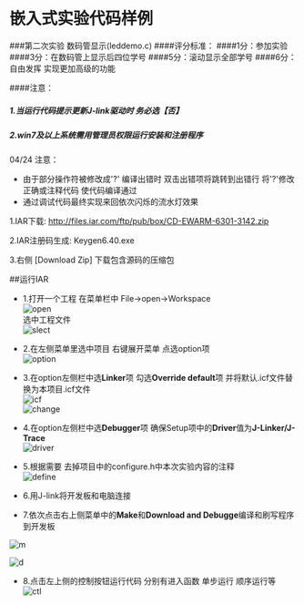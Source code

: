 嵌入式实验代码样例
===============
###第二次实验 数码管显示(leddemo.c)
####评分标准：
####1分：参加实验
####3分：在数码管上显示后四位学号
####5分：滚动显示全部学号
####6分：自由发挥 实现更加高级的功能

####注意：
##### 1.当运行代码提示更新J-link驱动时 务必选【否】   
##### 2.win7及以上系统需用管理员权限运行安装和注册程序

04/24 注意： 
 - 由于部分操作符被修改成'?'  编译出错时 双击出错项将跳转到出错行 将'?'修改正确或注释代码 使代码编译通过   
 - 通过调试代码最终实现来回依次闪烁的流水灯效果    

1.IAR下载:
http://files.iar.com/ftp/pub/box/CD-EWARM-6301-3142.zip

2.IAR注册码生成:
Keygen6.40.exe

3.右侧 [Download Zip] 下载包含源码的压缩包 




##运行IAR
- 1.打开一个工程
在菜单栏中 File->open->Workspace     
![open](http://img5.douban.com/view/photo/photo/public/p2240044626.jpg)  
选中工程文件    
![slect](http://img5.douban.com/view/photo/photo/public/p2240044628.jpg)  




- 2.在左侧菜单里选中项目 右键展开菜单 点选option项   
![option](http://img3.douban.com/view/photo/photo/public/p2240044630.jpg)       




- 3.在option左侧栏中选**Linker**项 勾选**Override default**项  并将默认.icf文件替换为本项目.icf文件     
![icf](http://img3.douban.com/view/photo/photo/public/p2240044631.jpg)     
![change](http://img3.douban.com/view/photo/photo/public/p2240044634.jpg)     



- 4.在option左侧栏中选**Debugger**项 确保Setup项中的**Driver**值为**J-Linker/J-Trace**      
![driver](http://img3.douban.com/view/photo/photo/public/p2240044635.jpg)   



- 5.根据需要 去掉项目中的configure.h中本次实验内容的注释   
![define](http://img3.douban.com/view/photo/photo/public/p2240044632.jpg)   



- 6.用J-link将开发板和电脑连接      



- 7.依次点击右上侧菜单中的**Make**和**Download and Debugge**编译和刷写程序到开发板   

![m](http://img3.douban.com/view/photo/photo/public/p2239702970.jpg) 

![d](http://img3.douban.com/view/photo/photo/public/p2239702974.jpg)   



- 8.点击左上侧的控制按钮运行代码 分别有进入函数 单步运行 顺序运行等    
![ctl](http://img5.douban.com/view/photo/photo/public/p2239702966.jpg)  











